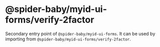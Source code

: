 # @spider-baby/myid-ui-forms/verify-2factor

Secondary entry point of `@spider-baby/myid-ui-forms`. It can be used by importing from `@spider-baby/myid-ui-forms/verify-2factor`.
